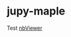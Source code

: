 # jupy-maple
Test
[nbViewer](https://nbviewer.org/github/a2a-lovelace/jupy-maple/blob/main/%D0%9B%D0%B0%D0%B1%D0%BE%D1%80%D0%B0%D1%82%D0%BE%D1%80%D0%BD%D0%B0%D1%8F2.ipynb)
